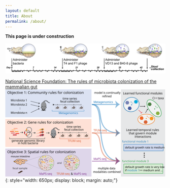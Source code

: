 ```yaml
---
layout: default
title: About
permalink: /about/
---
```



**This page is under construction**



![Travis Gibson](/image/mouse_time.jpg)

[National Science Foundation: The rules of microbiota colonization of the mammalian gut](https://www.nsf.gov/awardsearch/showAward?AWD_ID=2025515&HistoricalAwards=false)
![Travis Gibson](/image/nsfmtm.svg){: style="width: 650px;
    display: block;
    margin: auto;"}
